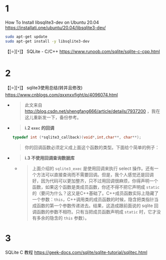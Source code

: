 
# 1

How To Install libsqlite3-dev on Ubuntu 20.04 https://installati.one/ubuntu/20.04/libsqlite3-dev/
```sh
sudo apt-get update
sudo apt-get install -y libsqlite3-dev
```

【[:star:][`*`]】 SQLite - C/C++ https://www.runoob.com/sqlite/sqlite-c-cpp.html

# 2

【[:star:][`*`]】 sqlite3使用总结(转并且修改) https://www.cnblogs.com/qxxnxxfight/p/4096074.html
- > 此文来自 http://blog.csdn.net/shengfang666/article/details/7937200 ，我在这儿重新发一下，备份参考。
- > **i.2 `exec` 的回调**
  ```c
  typedef int (*sqlite3_callback)(void*,int,char**, char**);
  ```
  > 你的回调函数必须定义成上面这个函数的类型。下面给个简单的例子：
- > **i.3 不使用回调查询数据库**
  * > 上面介绍的 `sqlite3_exec` 是使用回调来执行 select 操作。还有一个方法可以直接查询而不需要回调。但是，我个人感觉还是回调好，因为代码可以更加整齐，只不过用回调很麻烦，你得声明一个函数，如果这个函数是类成员函数，你还不得不把它声明成 `static` 的（要问为什么？这又是C++基础了。C++成员函数实际上隐藏了一个参数：`this`，C++调用类的成员函数的时候，隐含把类指针当成函数的第一个参数传递进去。结果，这造成跟前面说的 sqlite 回调函数的参数不相符。只有当把成员函数声明成 `static` 时，它才没有多余的隐含的 `this` 参数）。

# 3

SQLite C 教程 https://geek-docs.com/sqlite/sqlite-tutorial/sqlitec.html
